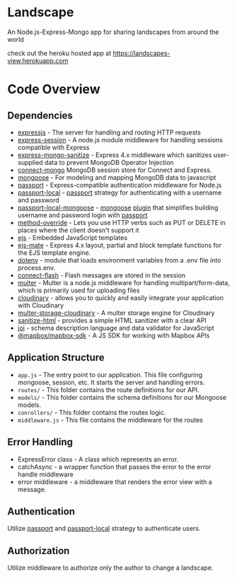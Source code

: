 # Landscape

An Node.js-Express-Mongo app for sharing landscapes from around the world

check out the heroku hosted app at https://landscapes-view.herokuapp.com

# Code Overview

## Dependencies

- [expressjs](https://www.npmjs.com/package/express) - The server for handling and routing HTTP requests
- [express-session](https://www.npmjs.com/package/express-session) - A node.js module middleware for handling sessions compatible with Express 
- [express-mongo-sanitize](https://www.npmjs.com/package/express-mongo-sanitize) - Express 4.x middleware which sanitizes user-supplied data to prevent MongoDB Operator Injection
- [connect-mongo](https://www.npmjs.com/package/connect-mongo) MongoDB session store for Connect and Express.
- [mongoose](https://www.npmjs.com/package/mongoose) - For modeling and mapping MongoDB data to javascript
- [passport](https://www.npmjs.com/package/passport) - Express-compatible authentication middleware for Node.js
- [passport-local](https://www.npmjs.com/package/passport-local) - [passport](http://passportjs.org/) strategy for authenticating with a username
and password
- [passport-local-mongoose](https://www.npmjs.com/package/passport-local-mongoose) - [mongoose](http://mongoosejs.com/) [plugin](http://mongoosejs.com/docs/plugins.html) that simplifies building username and password login with [passport](http://passportjs.org)
- [method-override](https://www.npmjs.com/package/method-override) - Lets you use HTTP verbs such as PUT or DELETE in places where the client doesn't support it
- [ejs](https://www.npmjs.com/package/ejs) - Embedded JavaScript templates
- [ejs-mate](https://www.npmjs.com/package/ejs-mate) - Express 4.x layout, partial and block template functions for the EJS template engine.
- [dotenv](https://www.npmjs.com/package/dotenv) - module that loads environment variables from a .env file into process.env.
- [connect-flash](https://www.npmjs.com/package/connect-flash) - Flash messages are stored in the session
- [multer](https://www.npmjs.com/package/multer) - Multer is a node.js middleware for handling multipart/form-data, which is primarily used for uploading files
- [cloudinary](https://www.npmjs.com/package/cloudinary) - allows you to quickly and easily integrate your application with Cloudinary 
- [multer-storage-cloudinary](https://www.npmjs.com/package/multer-storage-cloudinary) - A multer storage engine for Cloudinary
- [sanitize-html](https://www.npmjs.com/package/sanitize-html) - provides a simple HTML sanitizer with a clear API
- [joi](https://www.npmjs.com/package/joi) - schema description language and data validator for JavaScript
- [@mapbox/mapbox-sdk](https://www.npmjs.com/package/@mapbox/mapbox-sdk) - A JS SDK for working with Mapbox APIs

## Application Structure

- `app.js` - The entry point to our application. This file configuring mongoose, session, etc. It starts the server and handling errors. 
- `routes/` - This folder contains the route definitions for our API.
- `models/` - This folder contains the schema definitions for our Mongoose models.
- `conrollers/` - This folder contains the routes logic.
- `middleware.js` - This file contains the middleware for the routes

## Error Handling

- ExpressError class - A class which represents an error.
- catchAsync - a wrapper function that passes the error to the error handle middleware
- error middleware - a middleware that renders the error view with a message.

## Authentication

Utilize [passport](https://www.npmjs.com/package/passport) and [passport-local](https://www.npmjs.com/package/passport-local) strategy to authenticate users.

## Authorization

Utilize middleware to authorize only the author to change a landscape.